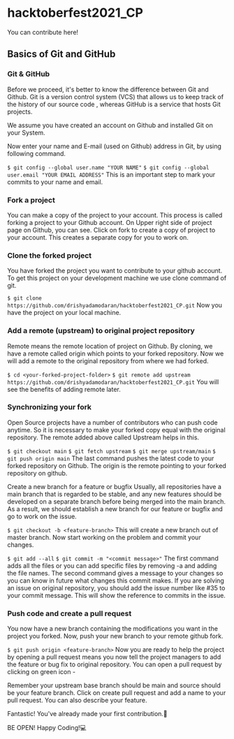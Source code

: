 # hacktoberfest2021_CP
You can contribute here!

## Basics of Git and GitHub
### Git & GitHub
Before we proceed, it's better to know the difference between Git and Github. Git is a version control system (VCS) that allows us to keep track of the history of our source code , whereas GitHub is a service that hosts Git projects.

We assume you have created an account on Github and installed Git on your System.

Now enter your name and E-mail (used on Github) address in Git, by using following command.

`$ git config --global user.name "YOUR NAME"` `$ git config --global user.email "YOUR EMAIL ADDRESS"`
This is an important step to mark your commits to your name and email.


### Fork a project
You can make a copy of the project to your account. This process is called forking a project to your Github account. On Upper right side of project page on Github, you can see.
Click on fork to create a copy of project to your account. This creates a separate copy for you to work on.

### Clone the forked project
You have forked the project you want to contribute to your github account. To get this project on your development machine we use clone command of git.

`$ git clone https://github.com/drishyadamodaran/hacktoberfest2021_CP.git`
Now you have the project on your local machine.


### Add a remote (upstream) to original project repository
Remote means the remote location of project on Github. By cloning, we have a remote called origin which points to your forked repository. Now we will add a remote to the original repository from where we had forked.

`$ cd <your-forked-project-folder>` `$ git remote add upstream https://github.com/drishyadamodaran/hacktoberfest2021_CP.git`
You will see the benefits of adding remote later.

### Synchronizing your fork
Open Source projects have a number of contributors who can push code anytime. So it is necessary to make your forked copy equal with the original repository. The remote added above called Upstream helps in this.

`$ git checkout main` `$ git fetch upstream` `$ git merge upstream/main` `$ git push origin main`
The last command pushes the latest code to your forked repository on Github. The origin is the remote pointing to your forked repository on github.


Create a new branch for a feature or bugfix
Usually, all repositories have a main branch that is regarded to be stable, and any new features should be developed on a separate branch before being merged into the main branch. As a result, we should establish a new branch for our feature or bugfix and go to work on the issue.

`$ git checkout -b <feature-branch>` This will create a new branch out of master branch. Now start working on the problem and commit your changes.

`$ git add --all` `$ git commit -m "<commit message>"` The first command adds all the files or you can add specific files by removing -a and adding the file names. The second command gives a message to your changes so you can know in future what changes this commit makes. If you are solving an issue on original repository, you should add the issue number like #35 to your commit message. This will show the reference to commits in the issue.


### Push code and create a pull request
You now have a new branch containing the modifications you want in the project you forked. Now, push your new branch to your remote github fork.

`$ git push origin <feature-branch>` Now you are ready to help the project by opening a pull request means you now tell the project managers to add the feature or bug fix to original repository. You can open a pull request by clicking on green icon -



Remember your upstream base branch should be main and source should be your feature branch. Click on create pull request and add a name to your pull request. You can also describe your feature.

Fantastic! You've already made your first contribution.🥳

BE OPEN!
Happy Coding!💻


